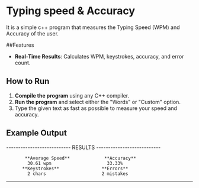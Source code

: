 # Typing speed & Accuracy

It is a simple c++ program that measures the Typing Speed (WPM) and Accuracy of the user.

##Features
- **Real-Time Results**: Calculates WPM, keystrokes, accuracy, and error count.

## How to Run
1. **Compile the program** using any C++ compiler.
2. **Run the program** and select either the "Words" or "Custom" option.
3. Type the given text as fast as possible to measure your speed and accuracy.

## Example Output
--------------------------- RESULTS ---------------------------
                                                        
           **Average Speed**             **Accuracy**   
            30.61 wpm                     33.33%       
          **Keystrokes**                **Errors**     
            2 chars                     2 mistakes   
---------------------------------------------------------------

